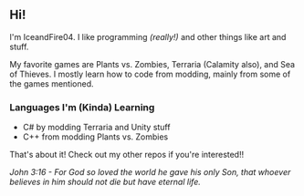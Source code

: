 ## Hi!
I'm IceandFire04. I like programming _(really!)_ and other things like art and stuff.

My favorite games are Plants vs. Zombies, Terraria (Calamity also), and Sea of Thieves. 
I mostly learn how to code from modding, mainly from some of the games mentioned.

### Languages I'm (Kinda) Learning
- C# by modding Terraria and Unity stuff
- C++ from modding Plants vs. Zombies

That's about it! Check out my other repos if you're interested!!

_John 3:16 - For God so loved the world he gave his only Son, that whoever believes in him should not die but have eternal life._
